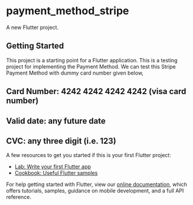# payment_method_stripe

A new Flutter project.

## Getting Started

This project is a starting point for a Flutter application.
This is a testing project for implementing the Payment Method.
We can test this Stripe Payment Method with dummy card number given below,
## Card Number: 4242 4242 4242 4242 (visa card number)
## Valid date: any future date
## CVC: any three digit (i.e. 123)

A few resources to get you started if this is your first Flutter project:

- [Lab: Write your first Flutter app](https://flutter.dev/docs/get-started/codelab)
- [Cookbook: Useful Flutter samples](https://flutter.dev/docs/cookbook)

For help getting started with Flutter, view our
[online documentation](https://flutter.dev/docs), which offers tutorials,
samples, guidance on mobile development, and a full API reference.
